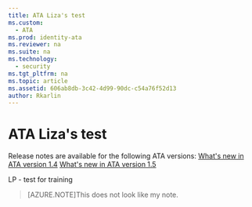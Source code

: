 ```yaml
---
title: ATA Liza's test
ms.custom: 
  - ATA
ms.prod: identity-ata
ms.reviewer: na
ms.suite: na
ms.technology: 
  - security
ms.tgt_pltfrm: na
ms.topic: article
ms.assetid: 606ab8db-3c42-4d99-90dc-c54a76f52d13
author: Rkarlin
---
```

# ATA Liza's test
Release notes are available for the following ATA versions:
[What's new in ATA version 1.4](What-s-new-in-ATA-version-1.4.md)
[What's new in ATA version 1.5](What-s-new-in-ATA-version-1.5.md)

LP - test for training

>[AZURE.NOTE]This does not look like my note.
